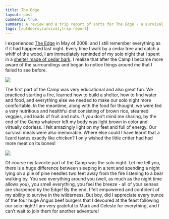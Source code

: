 ```yaml
---
title: The Edge
layout: post
comments: true
summary: A review and a trip report of sorts for The Edge - a survival camp inspired by "Man vs. Wild".
tags: [outdoors,survival,trip-report]
---
```


I experienced [The
Edge](http://www.lifesongadventures.com/adult-camps/the-edge/ "The Edge")
in May of 2008, and I still remember everything as if it had happened
last night. Every time I walk by a cedar tree and catch a whiff of the
wood, I am immediately reminded of my solo night that I spent in a
[shelter made of cedar
bark](http://www.flickr.com/photos/sudarkoff/2522649297/). I realize
that after the Camp I became more aware of the surroundings and began to
notice things around me that I failed to see before.

![](http://farm4.static.flickr.com/3106/2523472020_96eb2363a1_d.jpg)

The first part of the Camp was very educational and also great fun. We
practiced starting a fire, learned how to build a shelter, how to find
water and food, and everything else we needed to make our solo night
more comfortable. In the meantime, along with the food for thought, we
were fed a very nutritious and healthful diet consisting of brown rice,
steamed veggies, and loads of fruit and nuts. If you don’t mind me
sharing, by the end of the Camp whatever left my body was light brown in
color and virtually odorless. I felt amazingly light on my feet and full
of energy. Our survival meals were also memorable. Where else could I
have learnt that a lizard tastes exactly like chicken? I only wished the
little critter had had more meat on its bones!

![](http://farm4.static.flickr.com/3085/2522646887_3c39214dbc_d.jpg)

Of course my favorite part of the Camp was the solo night. Let me tell
you, there is a huge difference between sleeping in a tent and spending
a night lying on a pile of pine needles two feet away from the fire
listening to a bear walking by. You see everything around you (well, as
much as the night time allows you), you smell everything, you feel the
breeze - all of your senses are sharpened by the Edge! By the end, I
felt empowered and confident of my ability to survive in the wilderness.
But boy, did I appreciate every ounce of the four huge Angus beef
burgers that I devoured at the feast following our solo night! I am very
grateful to Mark and Celeste for everything, and I can’t wait to join
them for another adventure!
